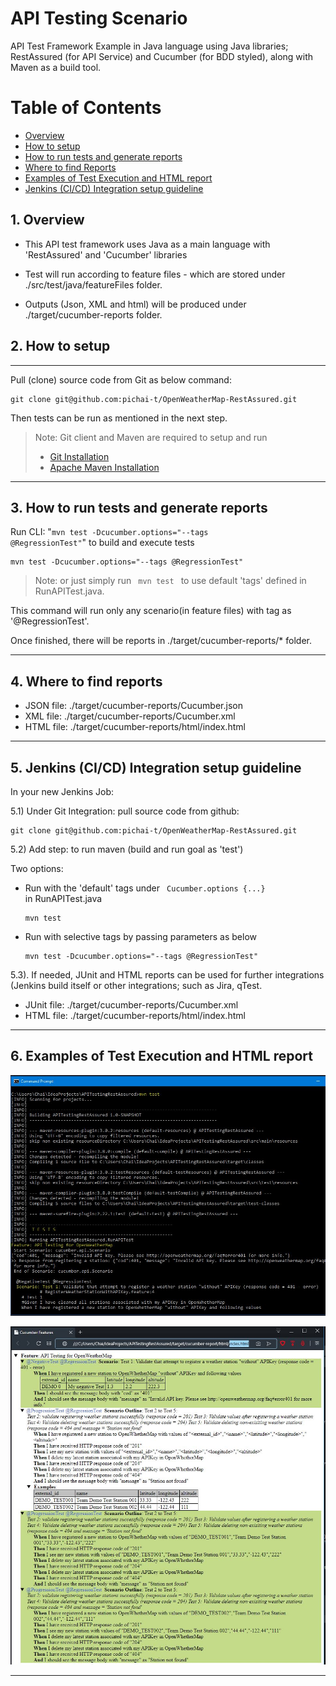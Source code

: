 
# **API Testing Scenario**
API Test Framework Example in Java language using Java libraries; 
RestAssured (for API Service) and Cucumber (for BDD styled), along with Maven as a build tool.

#   Table of Contents

* [Overview](#overview)
* [How to setup](#howtosetup)
* [How to run tests and generate reports](#howtoruntests)
* [Where to find Reports](#reports)
* [Examples of Test Execution and HTML report](#outputexamples)
* [Jenkins (CI/CD) Integration setup guideline](#jenkins)

<a name="overview"></a>
## 1. Overview 

* This API test framework uses Java as a main language with 'RestAssured' and 'Cucumber' libraries 

* Test will run according to feature files - which are stored under 
./src/test/java/featureFiles folder. 

* Outputs (Json, XML and html) will be produced under ./target/cucumber-reports folder.

<a name="howtosetup"></a>
## 2. How to setup
___

Pull (clone) source code from Git as below command: 

```batch
git clone git@github.com:pichai-t/OpenWeatherMap-RestAssured.git
```

Then tests can be run as mentioned in the next step.

> Note: Git client and Maven are required to setup and run
> * [Git Installation](https://www.atlassian.com/git/tutorials/install-git)
> * [Apache Maven Installation](http://maven.apache.org/install.html/) 
--- 

<a name="howtoruntests"></a>

## 3. How to run tests and generate reports
 
 Run CLI: "<code>mvn test -Dcucumber.options="--tags @RegressionTest"</code>" to build and execute tests

```batch
mvn test -Dcucumber.options="--tags @RegressionTest"
```

> Note: or just simply run <code> mvn test </code> to use default 'tags' defined in RunAPITest.java. 

This command will run only any scenario(in feature files) with tag as '@RegressionTest'.

Once finished, there will be reports in ./target/cucumber-reports/* folder.   

---

<a name="reports"></a>
## 4. Where to find reports

* JSON file: ./target/cucumber-reports/Cucumber.json
* XML file: ./target/cucumber-reports/Cucumber.xml
* HTML file: ./target/cucumber-reports/html/index.html

---
<a name="jenkins"></a>
## 5. Jenkins (CI/CD) Integration setup guideline
In your new Jenkins Job:

5.1) Under Git Integration: pull source code from github:
        
```git
git clone git@github.com:pichai-t/OpenWeatherMap-RestAssured.git
```

5.2) Add step: to run maven (build and run goal as 'test')

Two options:  

   * Run with the 'default' tags under <code> Cucumber.options {...} </code> in RunAPITest.java
        ```batch
        mvn test 
        ```  
   * Run with selective tags by passing parameters as below 
        
        ```batch
        mvn test -Dcucumber.options="--tags @RegressionTest"
        ```

5.3). If needed, JUnit and HTML reports can be used for further integrations (Jenkins build itself or other integrations; such as Jira, qTest.
* JUnit file: ./target/cucumber-reports/Cucumber.xml 
* HTML file: ./target/cucumber-reports/html/index.html

---
<a name="outputexamples"></a>
## 6. Examples of Test Execution and HTML report

![Image](./screenshots/testExecution.JPG)

![Image](./screenshots/htmlReport.JPG)

--- 